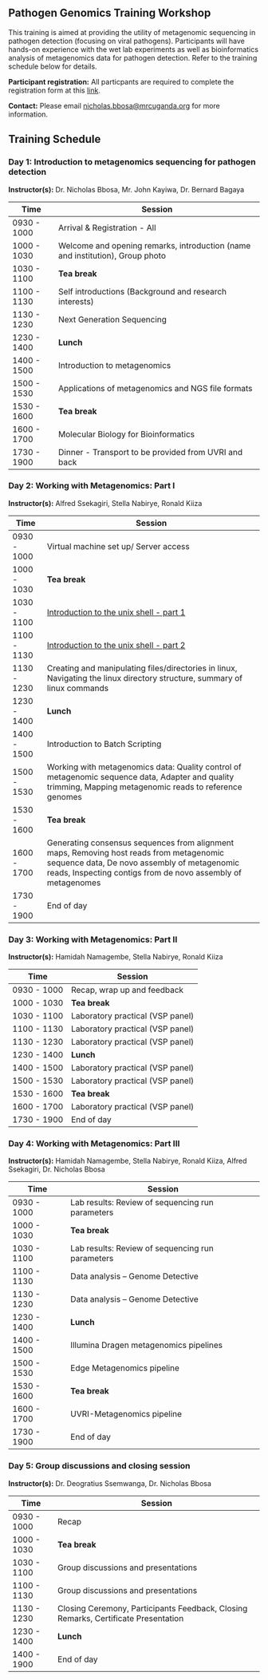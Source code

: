 ## **Pathogen Genomics Training Workshop**

This training is aimed at providing the utility of metagenomic sequencing in pathogen detection (focusing on viral pathogens). 
Participants will have hands-on experience with the wet lab experiments as well as bioinformatics analysis of metagenomics data for pathogen detection. Refer to the training schedule below for details. 

**Participant registration:** All particpants are required to complete the registration form at this [link](https://docs.google.com/forms/d/1x4La0OaNaTgOCK6cj2FXeNSSdEa5-HAy6LmtiWyTXAA/edit).

**Contact:** Please email [nicholas.bbosa@mrcuganda.org](nicholas.bbosa@mrcuganda.org) for more information.

## **Training Schedule**

### **Day 1: Introduction to metagenomics sequencing for pathogen detection**

**Instructor(s):** Dr. Nicholas Bbosa, Mr. John Kayiwa, Dr. Bernard Bagaya

| Time  | Session |
| ------------- | ------------- |
|0930 - 1000 |    Arrival & Registration - All|
|1000 - 1030 |    Welcome and opening remarks, introduction (name and institution), Group photo |
|1030 - 1100 |    **Tea break** |
|1100 - 1130 |    Self introductions (Background and research interests) |
|1130 - 1230 |    Next Generation Sequencing |
|1230 - 1400 |    **Lunch** |
|1400 - 1500 |    Introduction to metagenomics |
|1500 - 1530 |    Applications of metagenomics and NGS file formats |
|1530 - 1600 |    **Tea break** |
|1600 - 1700 |    Molecular Biology for Bioinformatics |
|1730 - 1900 |    Dinner - Transport to be provided from UVRI and back |

### **Day 2: Working with Metagenomics: Part I**

**Instructor(s):** Alfred Ssekagiri, Stella Nabirye, Ronald Kiiza

| Time  | Session |
| ------------- | ------------- |
|0930 - 1000 |    Virtual machine set up/ Server access|
|1000 - 1030 |    **Tea break**  |
|1030 - 1100 |    [Introduction to the unix shell - part 1](https://cambiotraining.github.io/unix-shell/materials/01-basics/01-unix_overview.html) |
|1100 - 1130 |    [Introduction to the unix shell - part 2](https://cambiotraining.github.io/unix-shell/materials/01-basics/01-unix_overview.html) |
|1130 - 1230 |    Creating and manipulating files/directories in linux, Navigating the linux directory structure, summary of linux commands |
|1230 - 1400 |    **Lunch** |
|1400 - 1500 |    Introduction to Batch Scripting |
|1500 - 1530 |    Working with metagenomics data: Quality control of metagenomic sequence data, Adapter and quality trimming, Mapping metagenomic reads to reference genomes |
|1530 - 1600 |    **Tea break** |
|1600 - 1700 |    Generating consensus sequences from alignment maps, Removing host reads from metagenomic sequence data, De novo assembly of metagenomic reads, Inspecting contigs from de novo assembly of metagenomes |
|1730 - 1900 |    End of day |

### **Day 3: Working with Metagenomics: Part II**

**Instructor(s):** Hamidah Namagembe, Stella Nabirye, Ronald Kiiza

| Time  | Session |
| ------------- | ------------- |
|0930 - 1000 |    Recap, wrap up and feedback |
|1000 - 1030 |    **Tea break** |
|1030 - 1100 |    Laboratory practical (VSP panel) |
|1100 - 1130 |    Laboratory practical (VSP panel) |
|1130 - 1230 |    Laboratory practical (VSP panel) |
|1230 - 1400 |    **Lunch** |
|1400 - 1500 |    Laboratory practical (VSP panel) |
|1500 - 1530 |    Laboratory practical (VSP panel) |
|1530 - 1600 |    **Tea break** |
|1600 - 1700 |    Laboratory practical (VSP panel) |
|1730 - 1900 |    End of day |

### **Day 4: Working with Metagenomics: Part III**

**Instructor(s):** Hamidah Namagembe, Stella Nabirye, Ronald Kiiza, Alfred Ssekagiri, Dr. Nicholas Bbosa

| Time  | Session |
| ------------- | ------------- |
|0930 - 1000 |    Lab results: Review of sequencing run parameters |
|1000 - 1030 |    **Tea break** |
|1030 - 1100 |    Lab results: Review of sequencing run parameters |
|1100 - 1130 |    Data analysis – Genome Detective |
|1130 - 1230 |    Data analysis – Genome Detective |
|1230 - 1400 |    **Lunch** |
|1400 - 1500 |    Illumina Dragen metagenomics pipelines |
|1500 - 1530 |    Edge Metagenomics pipeline |
|1530 - 1600 |    **Tea break** |
|1600 - 1700 |    UVRI-Metagenomics pipeline |
|1730 - 1900 |    End of day |

### **Day 5: Group discussions and closing session**

**Instructor(s):** Dr. Deogratius Ssemwanga, Dr. Nicholas Bbosa

| Time  | Session |
| ------------- | ------------- |
|0930 - 1000 |    Recap |
|1000 - 1030 |    **Tea break** |
|1030 - 1100 |    Group discussions and presentations |
|1100 - 1130 |    Group discussions and presentations |
|1130 - 1230 |    Closing Ceremony, Participants Feedback, Closing Remarks, Certificate Presentation |
|1230 - 1400 |    **Lunch** |
|1400 - 1900 |    End of day |


